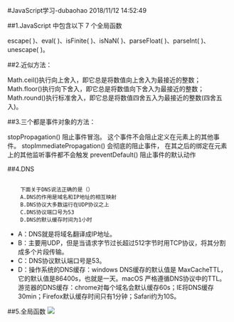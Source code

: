#JavaScript学习-dubaohao
2018/11/12 14:52:49 

##1.JavaScript 中包含以下 7 个全局函数

escape( )、eval( )、isFinite( )、isNaN( )、parseFloat( )、parseInt( )、unescape( )。

##2.近似方法：

Math.ceil()执行向上舍入，即它总是将数值向上舍入为最接近的整数；
Math.floor()执行向下舍入，即它总是将数值向下舍入为最接近的整数；
Math.round()执行标准舍入，即它总是将数值四舍五入为最接近的整数(四舍五入)。

##3.三个都是事件对象的方法：

stopPropagation() 阻止事件冒泡。 这个事件不会阻止定义在元素上的其他事件。
stopImmediatePropagation() 会彻底的阻止事件， 在其之后的绑定在元素上的其他监听事件都不会触发
preventDefault() 阻止事件的默认动作

##4.DNS
```

	下面关于DNS说法正确的是（）
	A.DNS的作用是域名和IP地址的相互映射
	B.DNS协议大多数运行在UDP协议之上
	C.DNS协议端口号为53
	D.DNS的默认缓存时间为1小时
```

* A：DNS就是将域名翻译成IP地址。
* B：主要用UDP，但是当请求字节过长超过512字节时用TCP协议，将其分割成多个片段传输。
* C：DNS协议默认端口号是53。
* D：操作系统的DNS缓存：windows DNS缓存的默认值是 MaxCacheTTL，它的默认值是86400s，也就是一天。macOS 严格遵循DNS协议中的TTL。
游览器的DNS缓存：chrome对每个域名会默认缓存60s；IE将DNS缓存30min；Firefox默认缓存时间只有1分钟；Safari约为10S。

##5.全局函数
![](https://uploadfiles.nowcoder.net/images/20170913/2338761_1505282688457_E00EB4A17EF35C66FB94D24B01A79DC1)